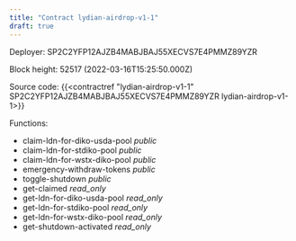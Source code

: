 ```yaml
---
title: "Contract lydian-airdrop-v1-1"
draft: true
---
```

Deployer: SP2C2YFP12AJZB4MABJBAJ55XECVS7E4PMMZ89YZR


 



Block height: 52517 (2022-03-16T15:25:50.000Z)

Source code: {{<contractref "lydian-airdrop-v1-1" SP2C2YFP12AJZB4MABJBAJ55XECVS7E4PMMZ89YZR lydian-airdrop-v1-1>}}

Functions:

* claim-ldn-for-diko-usda-pool _public_
* claim-ldn-for-stdiko-pool _public_
* claim-ldn-for-wstx-diko-pool _public_
* emergency-withdraw-tokens _public_
* toggle-shutdown _public_
* get-claimed _read_only_
* get-ldn-for-diko-usda-pool _read_only_
* get-ldn-for-stdiko-pool _read_only_
* get-ldn-for-wstx-diko-pool _read_only_
* get-shutdown-activated _read_only_

